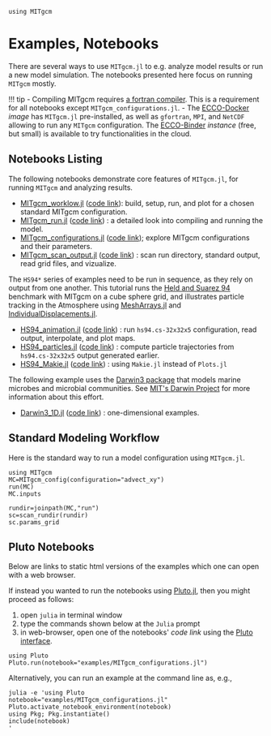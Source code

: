 
```@setup 1
using MITgcm
```

# Examples, Notebooks

There are several ways to use `MITgcm.jl` to e.g. analyze model results or run a new model simulation. The notebooks presented here focus on running `MITgcm` mostly.

!!! tip
	- Compiling MITgcm requires [a fortran compiler](https://fortran-lang.org/learn/os_setup/install_gfortran). This is a requirement for all notebooks except `MITgcm_configurations.jl`.
	- The [ECCO-Docker](https://github.com/gaelforget/ECCO-Docker#readme) _image_ has `MITgcm.jl` pre-installed, as well as `gfortran`, `MPI`, and `NetCDF` allowing to run any `MITgcm` configuration. The [ECCO-Binder](https://mybinder.org/v2/gh/gaelforget/ECCO-Docker/HEAD) _instance_ (free, but small) is available to try functionalities in the cloud.

## Notebooks Listing

The following notebooks demonstrate core features of `MITgcm.jl`, for running `MITgcm` and analyzing results.

- [MITgcm_worklow.jl](MITgcm_worklow.html) ([code link](https://raw.githubusercontent.com/gaelforget/MITgcm.jl/master/examples/MITgcm_worklow.jl)): build, setup, run, and plot for a chosen standard MITgcm configuration.
- [MITgcm_run.jl](MITgcm_run.html) ([code link](https://raw.githubusercontent.com/gaelforget/MITgcm.jl/master/examples/MITgcm_run.jl)) : a detailed look into compiling and running the model.
- [MITgcm_configurations.jl](MITgcm_configurations.html) ([code link](https://raw.githubusercontent.com/gaelforget/MITgcm.jl/master/examples/MITgcm_configurations.jl)); explore MITgcm configurations and their parameters.
- [MITgcm\_scan\_output.jl](MITgcm_scan_output.html) ([code link](https://raw.githubusercontent.com/gaelforget/MITgcm.jl/master/examples/MITgcm_scan_output.jl)) : scan run directory, standard output, read grid files, and vizualize. 

The `HS94*` series of examples need to be run in sequence, as they rely on output from one another. This tutorial runs the [Held and Suarez 94](https://mitgcm.readthedocs.io/en/latest/overview/global_atmos_hs.html) benchmark	 with MITgcm on a cube sphere grid, and illustrates particle tracking in the Atmosphere using	[MeshArrays.jl](https://juliaclimate.github.io/MeshArrays.jl/dev/) and [IndividualDisplacements.jl](https://juliaclimate.github.io/IndividualDisplacements.jl/dev/).

- [HS94_animation.jl](HS94_animation.html) ([code link](https://raw.githubusercontent.com/gaelforget/MITgcm.jl/master/examples/HS94_animation.jl)) : run `hs94.cs-32x32x5` configuration, read output, interpolate, and plot maps.
- [HS94_particles.jl](HS94_particles.html) ([code link](https://raw.githubusercontent.com/gaelforget/MITgcm.jl/master/examples/HS94_particles.jl)) : compute particle trajectories from `hs94.cs-32x32x5` output generated earlier.
- [HS94_Makie.jl](HS94_Makie.html) ([code link](https://raw.githubusercontent.com/gaelforget/MITgcm.jl/master/examples/HS94_Makie.jl)) : using `Makie.jl` instead of `Plots.jl`

The following example uses the [Darwin3 package](https://darwin3.readthedocs.io/en/latest/phys_pkgs/darwin.html) that models marine microbes and microbial communities. See [MIT's Darwin Project](https://darwinproject.mit.edu) for more information about this effort.

- [Darwin3_1D.jl](Darwin3_1D.html) ([code link](https://raw.githubusercontent.com/gaelforget/MITgcm.jl/master/examples/Darwin3_1D.jl)) : one-dimensional examples.

## Standard Modeling Workflow

Here is the standard way to run a model configuration using `MITgcm.jl`.

```@example 1
using MITgcm
MC=MITgcm_config(configuration="advect_xy")
run(MC)
MC.inputs
```

```@example 1
rundir=joinpath(MC,"run")
sc=scan_rundir(rundir)
sc.params_grid
```

## Pluto Notebooks

Below are links to static html versions of the examples which one can open with a web browser.

If instead you wanted to run the notebooks using [Pluto.jl](https://plutojl.org), then you might proceed as follows:

1. open `julia` in terminal window
2. type the commands shown below at the `Julia` prompt
3. in web-browser, open one of the notebooks' _code link_ using the [Pluto interface](https://github.com/fonsp/Pluto.jl/wiki/🔎-Basic-Commands-in-Pluto).

```
using Pluto
Pluto.run(notebook="examples/MITgcm_configurations.jl")
```

Alternatively, you can run an example at the command line as, e.g., 

```
julia -e 'using Pluto
notebook="examples/MITgcm_configurations.jl"
Pluto.activate_notebook_environment(notebook)
using Pkg; Pkg.instantiate()
include(notebook)
'
```

